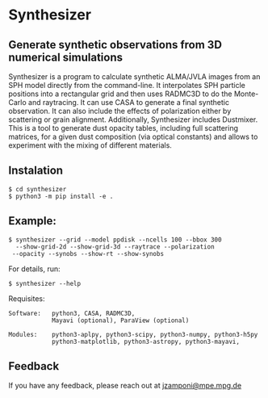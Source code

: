 # Synthesizer
## Generate synthetic observations from 3D numerical simulations

Synthesizer is a program to calculate synthetic ALMA/JVLA images from an SPH model directly from the command-line. 
It interpolates SPH particle positions into a rectangular grid and then uses RADMC3D to do the Monte-Carlo and raytracing. It can use CASA to generate a final synthetic observation. It can also include the effects of polarization either by scattering or grain alignment.
Additionally, Synthesizer includes Dustmixer. This is a tool to generate dust opacity tables, including full scattering matrices, for a given dust composition (via optical constants) and allows to experiment with the mixing of different materials.  

## Instalation

    $ cd synthesizer
    $ python3 -m pip install -e .

## Example:


    $ synthesizer --grid --model ppdisk --ncells 100 --bbox 300
      --show-grid-2d --show-grid-3d --raytrace --polarization
     --opacity --synobs --show-rt --show-synobs


        
For details, run:

    $ synthesizer --help


Requisites:

    Software:   python3, CASA, RADMC3D, 
                Mayavi (optional), ParaView (optional)
        
    Modules:    python3-aplpy, python3-scipy, python3-numpy, python3-h5py
                python3-matplotlib, python3-astropy, python3-mayavi,

## Feedback

If you have any feedback, please reach out at jzamponi@mpe.mpg.de

